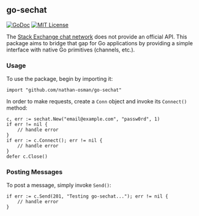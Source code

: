 ## go-sechat

[![GoDoc](https://godoc.org/github.com/nathan-osman/go-sechat?status.svg)](https://godoc.org/github.com/nathan-osman/go-sechat)
[![MIT License](http://img.shields.io/badge/license-MIT-9370d8.svg?style=flat)](http://opensource.org/licenses/MIT)

The [Stack Exchange chat network](http://chat.stackexchange.com) does not provide an official API. This package aims to bridge that gap for Go applications by providing a simple interface with native Go primitives (channels, etc.).

### Usage

To use the package, begin by importing it:

    import "github.com/nathan-osman/go-sechat"

In order to make requests, create a `Conn` object and invoke its `Connect()` method:

    c, err := sechat.New("email@example.com", "passw0rd", 1)
    if err != nil {
        // handle error
    }
    if err := c.Connect(); err != nil {
        // handle error
    }
    defer c.Close()

### Posting Messages

To post a message, simply invoke `Send()`:

    if err := c.Send(201, "Testing go-sechat..."); err != nil {
        // handle error
    }
